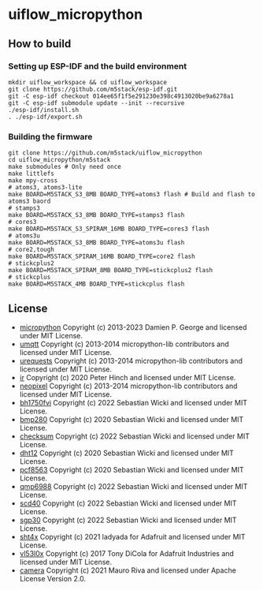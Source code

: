 # uiflow_micropython

## How to build

### Setting up ESP-IDF and the build environment

```shell
mkdir uiflow_workspace && cd uiflow_workspace
git clone https://github.com/m5stack/esp-idf.git
git -C esp-idf checkout 014ee65f1f5e291230e398c4913020be9a6278a1
git -C esp-idf submodule update --init --recursive
./esp-idf/install.sh
. ./esp-idf/export.sh 
```

### Building the firmware

```shell
git clone https://github.com/m5stack/uiflow_micropython
cd uiflow_micropython/m5stack
make submodules # Only need once
make littlefs
make mpy-cross
# atoms3, atoms3-lite
make BOARD=M5STACK_S3_8MB BOARD_TYPE=atoms3 flash # Build and flash to atoms3 baord
# stamps3
make BOARD=M5STACK_S3_8MB BOARD_TYPE=stamps3 flash
# cores3
make BOARD=M5STACK_S3_SPIRAM_16MB BOARD_TYPE=cores3 flash
# atoms3u
make BOARD=M5STACK_S3_8MB BOARD_TYPE=atoms3u flash
# core2,tough
make BOARD=M5STACK_SPIRAM_16MB BOARD_TYPE=core2 flash
# stickcplus2
make BOARD=M5STACK_SPIRAM_8MB BOARD_TYPE=stickcplus2 flash
# stickcplus
make BOARD=M5STACK_4MB BOARD_TYPE=stickcplus flash
```

## License

- [micropython][] Copyright (c) 2013-2023 Damien P. George and licensed under MIT License.
- [umqtt][] Copyright (c) 2013-2014 micropython-lib contributors and licensed under MIT License.
- [urequests][] Copyright (c) 2013-2014 micropython-lib contributors and licensed under MIT License.
- [ir][] Copyright (c) 2020 Peter Hinch and licensed under MIT License.
- [neopixel][] Copyright (c) 2013-2014 micropython-lib contributors and licensed under MIT License.
- [bh1750fvi][] Copyright (c) 2022 Sebastian Wicki and licensed under MIT License.
- [bmp280][] Copyright (c) 2020 Sebastian Wicki and licensed under MIT License.
- [checksum][] Copyright (c) 2022 Sebastian Wicki and licensed under MIT License.
- [dht12][] Copyright (c) 2020 Sebastian Wicki and licensed under MIT License.
- [pcf8563][] Copyright (c) 2020 Sebastian Wicki and licensed under MIT License.
- [qmp6988][] Copyright (c) 2022 Sebastian Wicki and licensed under MIT License.
- [scd40][] Copyright (c) 2022 Sebastian Wicki and licensed under MIT License.
- [sgp30][] Copyright (c) 2022 Sebastian Wicki and licensed under MIT License.
- [sht4x][] Copyright (c) 2021 ladyada for Adafruit and licensed under MIT License.
- [vl53l0x][] Copyright (c) 2017 Tony DiCola for Adafruit Industries and licensed under MIT License.
- [camera][] Copyright (c) 2021 Mauro Riva and licensed under Apache License Version 2.0.

[micropython]: https://github.com/micropython/micropython
[umqtt]: https://github.com/micropython/micropython-lib
[urequests]: https://github.com/micropython/micropython-lib
[ir]: https://github.com/peterhinch/micropython_ir
[neopixel]: https://github.com/micropython/micropython-lib
[bh1750fvi]: https://github.com/gandro/micropython-m5stamp-c3u
[bmp280]: https://github.com/gandro/micropython-m5stickc-plus
[checksum]: https://github.com/gandro/micropython-m5stamp-c3u
[dht12]: https://github.com/gandro/micropython-m5stickc-plus
[pcf8563]: https://github.com/gandro/micropython-m5stickc-plus
[qmp6988]: https://github.com/gandro/micropython-m5stamp-c3u
[scd40]: https://github.com/gandro/micropython-m5stamp-c3u
[sgp30]: https://github.com/gandro/micropython-m5stamp-c3u
[sht4x]: https://github.com/adafruit/Adafruit_CircuitPython_SHT4x
[vl53l0x]: https://github.com/adafruit/Adafruit_CircuitPython_VL53L0X
[camera]: https://github.com/lemariva/micropython-camera-driver
